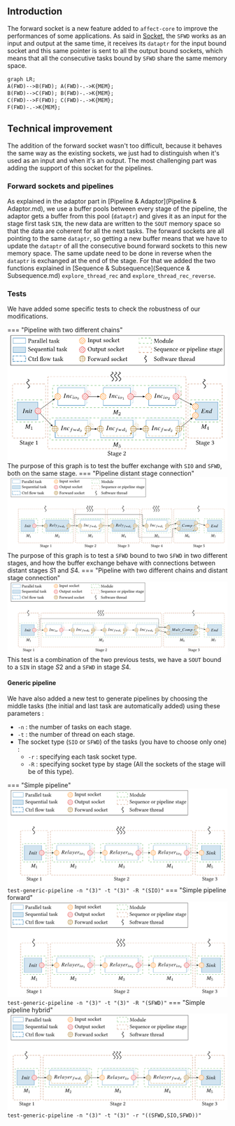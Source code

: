 ## Introduction

The forward socket is a new feature added to `affect-core` to improve the performances of some applications. As said in [Socket](Socket.md), the `SFWD` works as an input and output at the same time, it receives its `dataptr` for the input bound socket and this same pointer is sent to all the output bound sockets, which means that all the consecutive tasks bound by `SFWD` share the same memory space.

```mermaid
graph LR;
A(FWD)-->B(FWD); A(FWD)-.->K{MEM};
B(FWD)-->C(FWD); B(FWD)-.->K{MEM};
C(FWD)-->F(FWD); C(FWD)-.->K{MEM};
F(FWD)-.->K{MEM};
```

## Technical improvement
The addition of the forward socket wasn't too difficult, because it behaves the same way as the existing sockets, we just had to distinguish when it's used as an input and when it's an output. The most challenging part was adding the support of this socket for the pipelines.
### Forward sockets and pipelines
As explained in the adaptor part in [Pipeline & Adaptor](Pipeline & Adaptor.md), we use a buffer pools between every stage of the pipeline, the adaptor gets a buffer from this pool (`dataptr`) and gives it as an input for the stage first task `SIN`, the new data are written to the `SOUT` memory space so that the data are coherent for all the next tasks. The forward sockets are all pointing to the same `dataptr`, so getting a new buffer means that we have to update the `dataptr` of all the consecutive bound forward sockets to this new memory space. The same update need to be done in reverse when the `dataptr` is exchanged at the end of the stage. For that we added the two functions explained in [Sequence & Subsequence](Sequence & Subsequence.md) `explore_thread_rec` and `explore_thread_rec_reverse`.

### Tests

We have added some specific tests to check the robustness of our modifications.

=== "Pipeline with two different chains"
    ![double chian](./assets/pipeline_double_chain.svg)  
    The purpose of this graph is to test the buffer exchange with `SIO` and `SFWD`, both on the same stage.
=== "Pipeline distant stage connection"
    ![forward_interstage](./assets/pipeline_inter_stage_fwd.svg)  
    The purpose of this graph is to test a `SFWD` bound to two `SFWD` in two different stages, and how the buffer exchange behave with connections between distant stages $S1$ and $S4$.
=== "Pipeline with two different chains and distant stage connection"
    ![double_interstage](./assets/pipeline_inter_stage_double.svg)  
        This test is a combination of the two previous tests, we have a `SOUT` bound to a `SIN` in stage $S2$ and a `SFWD` in stage $S4$.

#### Generic pipeline

We have also added a new test to generate pipelines by choosing the middle tasks (the initial and last task are automatically added) using these parameters :

- `-n` : the number of tasks on each stage.
- `-t` : the number of thread on each stage.
- The socket type (`SIO` or `SFWD`) of the tasks (you have to choose only one) :
    - `-r` : specifying each task socket type.
    - `-R` : specifying socket type by stage (All the sockets of the stage will be of this type).

=== "Simple pipeline"
    ![double chian](./assets/simple_pipeline_io.svg)  
    `test-generic-pipeline -n "(3)" -t "(3)" -R "(SIO)"`
=== "Simple pipeline forward"
    ![double chian](./assets/simple_pipeline_io.svg)  
    `test-generic-pipeline -n "(3)" -t "(3)" -R "(SFWD)"`
=== "Simple pipeline hybrid"
    ![double chian](./assets/simple_pipeline_hybrid.svg)  
    `test-generic-pipeline -n "(3)" -t "(3)" -r "((SFWD,SIO,SFWD))"`